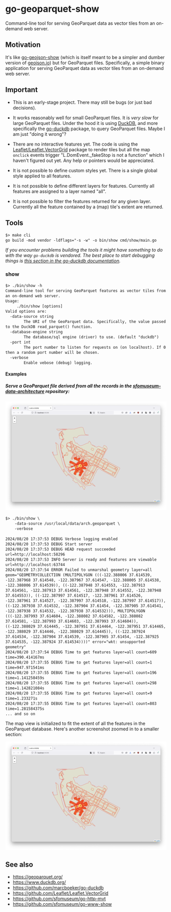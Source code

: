 # go-geoparquet-show

Command-line tool for serving GeoParquet data as vector tiles from an on-demand web server.

## Motivation

It's like [go-geojson-show](https://github.com/sfomuseum/go-geojson-show) (which is itself meant to be a simpler and dumber version of [geojson.io](https://geojson.io)) but for GeoParquet files. Specifically, a simple binary application for serving GeoParquet data as vector tiles from an on-demand web server.

## Important

* This is an early-stage project. There may still be bugs (or just bad decisions).

* It works reasonably well for small GeoParquet files. It is _very slow_ for large GeoParquet files. Under the hood it is using [DuckDB](https://www.duckdb.org/), and more specifically the [go-duckdb](https://github.com/marcboeker/go-duckdb) package, to query GeoParquet files. Maybe I am just "doing it wrong"? 

* There are no interactive features yet. The code is using the [Leaflet/Leaflet.VectorGrid](https://github.com/Leaflet/Leaflet.VectorGrid) package to render tiles but all the map `onclick` events trigger "L.DomEvent._fakeStop is not a function" which I haven't figured out yet. Any help or pointers would be appreciated.

* It is not possible to define custom styles yet. There is a single global style applied to all features.

* It is not possible to define different layers for features. Currently all features are assigned to a layer named "all".

* It is not possible to filter the features returned for any given layer. Currently all the feature contained by a (map) tile's extent are returned.

## Tools

```
$> make cli
go build -mod vendor -ldflags="-s -w" -o bin/show cmd/show/main.go
```

_If you encounter problems building the tools it might have something to do with the way `go-duckdb` is vendored. The best place to start debugging things is [this section in the go-duckdb documentation](https://github.com/marcboeker/go-duckdb?tab=readme-ov-file#vendoring)._

### show

```
$> ./bin/show -h
Command-line tool for serving GeoParquet features as vector tiles from an on-demand web server.
Usage:
	 ./bin/show [options]
Valid options are:
  -data-source string
    	The URI of the GeoParquet data. Specifically, the value passed to the DuckDB read_parquet() function.
  -database-engine string
    	The database/sql engine (driver) to use. (default "duckdb")
  -port int
    	The port number to listen for requests on (on localhost). If 0 then a random port number will be chosen.
  -verbose
    	Enable vebose (debug) logging.
```

#### Examples

##### Serve a GeoParquet file derived from all the records in the [sfomuseum-data-architecture](https://github.com/sfomuseum-data/sfomuseum-data-architecture) repository:

![](docs/images/go-geoparquet-show-extent.png)

```
$> ./bin/show \
	-data-source /usr/local/data/arch.geoparquet \
	-verbose
	
2024/08/20 17:37:53 DEBUG Verbose logging enabled
2024/08/20 17:37:53 DEBUG Start server
2024/08/20 17:37:53 DEBUG HEAD request succeeded url=http://localhost:58296
2024/08/20 17:37:53 INFO Server is ready and features are viewable url=http://localhost:63744
2024/08/20 17:37:54 ERROR Failed to unmarshal geometry layer=all geom="GEOMETRYCOLLECTION (MULTIPOLYGON (((-122.388006 37.614539, -122.387968 37.614548, -122.387967 37.614547, -122.388005 37.614538, -122.388006 37.614539)), ((-122.387948 37.614553, -122.387913 37.614561, -122.387913 37.614561, -122.387948 37.614552, -122.387948 37.614553)), ((-122.387997 37.614517, -122.387961 37.614526, -122.387961 37.614527, -122.387997 37.614518, -122.387997 37.614517)), ((-122.387938 37.614532, -122.387904 37.61454, -122.387905 37.614541, -122.387938 37.614532, -122.387938 37.614532))), MULTIPOLYGON (((-122.387993 37.614604, -122.388082 37.614582, -122.388082 37.614581, -122.387993 37.614603, -122.387993 37.614604)), ((-122.388029 37.614445, -122.387951 37.614464, -122.387951 37.614465, -122.388029 37.614446, -122.388029 37.614445)), ((-122.387924 37.614534, -122.387904 37.614539, -122.387905 37.61454, -122.387925 37.614535, -122.387924 37.614534))))" error="wkt: unsupported geometry"
2024/08/20 17:37:54 DEBUG Time to get features layer=all count=609 time=390.414167ms
2024/08/20 17:37:55 DEBUG Time to get features layer=all count=1 time=947.971541ms
2024/08/20 17:37:55 DEBUG Time to get features layer=all count=196 time=1.141258459s
2024/08/20 17:37:55 DEBUG Time to get features layer=all count=298 time=1.142821084s
2024/08/20 17:37:55 DEBUG Time to get features layer=all count=9 time=1.233271s
2024/08/20 17:37:55 DEBUG Time to get features layer=all count=803 time=1.281584375s
... and so on
```

The map view is initialized to fit the extent of all the features in the GeoParquet database. Here's another screenshot zoomed in to a smaller section:

![](docs/images/go-geoparquet-show-extent.png)

## See also

* https://geoparquet.org/
* https://www.duckdb.org/
* https://github.com/marcboeker/go-duckdb
* https://github.com/Leaflet/Leaflet.VectorGrid
* https://github.com/sfomuseum/go-http-mvt
* https://github.com/sfomuseum/go-www-show